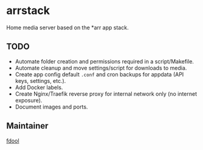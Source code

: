 # arrstack

Home media server based on the *arr app stack.

## TODO

- Automate folder creation and permissions required in a script/Makefile.
- Automate cleanup and move settings/script for downloads to media.
- Create app config default `.conf` and cron backups for appdata (API keys, settings, etc.).
- Add Docker labels.
- Create Nginx/Traefik reverse proxy for internal network only (no internet exposure).
- Document images and ports.

## Maintainer

[fdool](https://github.com/fdool73)
